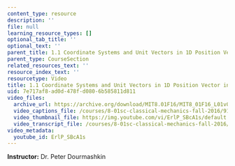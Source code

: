 ```yaml
---
content_type: resource
description: ''
file: null
learning_resource_types: []
optional_tab_title: ''
optional_text: ''
parent_title: 1.1 Coordinate Systems and Unit Vectors in 1D Position Vector in 1D
parent_type: CourseSection
related_resources_text: ''
resource_index_text: ''
resourcetype: Video
title: 1.1 Coordinate Systems and Unit Vectors in 1D Position Vector in 1D
uid: 7e717af8-ad0d-478f-d080-6b585811d811
video_files:
  archive_url: https://archive.org/download/MIT8.01F16/MIT8_01F16_L01v01_360p.mp4
  video_captions_file: /courses/8-01sc-classical-mechanics-fall-2016/917263bef37857bd94ef67692405bcc9_ErlP_SBcA1s.vtt
  video_thumbnail_file: https://img.youtube.com/vi/ErlP_SBcA1s/default.jpg
  video_transcript_file: /courses/8-01sc-classical-mechanics-fall-2016/33f61131009a6cd12d9a4c0e42eb7f44_ErlP_SBcA1s.pdf
video_metadata:
  youtube_id: ErlP_SBcA1s
---
```


**Instructor:** Dr. Peter Dourmashkin